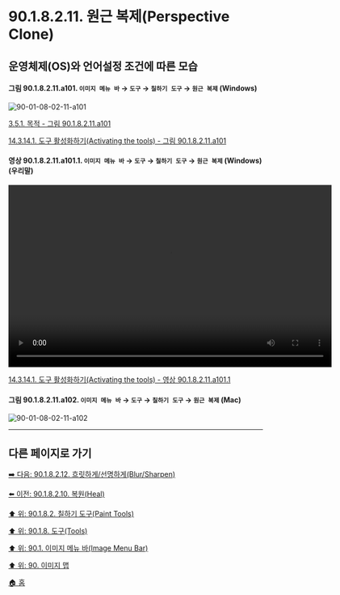 # 90.1.8.2.11. 원근 복제(Perspective Clone)
## 운영체제(OS)와 언어설정 조건에 따른 모습

<a id="90-01-08-02-11-a101"></a>

#### 그림 90.1.8.2.11.a101. `이미지 메뉴 바` → `도구` → `칠하기 도구` → `원근 복제` (Windows)
![90-01-08-02-11-a101](https://github.com/wonder13662/gimp/assets/15767104/65d7cffd-1507-486e-b3e9-a0ca9e51467a)

[3.5.1. 목적 - 그림 90.1.8.2.11.a101](./03-05-01-intention.md#90-01-08-02-11-a101)

[14.3.14.1. 도구 활성화하기(Activating the tools) - 그림 90.1.8.2.11.a101](./14-03-14-01-activating_the_tool.md#90-01-08-02-11-a101)

<a id="90-01-08-02-11-a101-01"></a>

#### 영상 90.1.8.2.11.a101.1. `이미지 메뉴 바` → `도구` → `칠하기 도구` → `원근 복제` (Windows) (우리말)
<video controls="controls" width="640" height="360" src="https://github.com/wonder13662/gimp/assets/15767104/7479eeb4-fe19-41e3-b8db-6eed7917ab80"></video>

[14.3.14.1. 도구 활성화하기(Activating the tools) - 영상 90.1.8.2.11.a101.1](./14-03-14-01-activating_the_tool.md#90-01-08-02-11-a101-01)

<a id="90-01-08-02-11-a102"></a>

#### 그림 90.1.8.2.11.a102. `이미지 메뉴 바` → `도구` → `칠하기 도구` → `원근 복제` (Mac)
![90-01-08-02-11-a102](https://github.com/wonder13662/gimp/assets/15767104/705d2987-adac-4ae2-b000-a1f2eea1e7bd)

***

## 다른 페이지로 가기

[➡️ 다음: 90.1.8.2.12. 흐릿하게/선명하게(Blur/Sharpen)](./90-01-08-02-12-blur_sharpen.md)

[⬅️ 이전: 90.1.8.2.10. 복원(Heal)](./90-01-08-02-10-heal.md)

[⬆️ 위: 90.1.8.2. 칠하기 도구(Paint Tools)](./90-01-08-02-00-paint_tools.md)

[⬆️ 위: 90.1.8. 도구(Tools)](./90-01-08-00-tools.md)

[⬆️ 위: 90.1. 이미지 메뉴 바(Image Menu Bar)](./90-01-00-image-menu-bar.md)

[⬆️ 위: 90. 이미지 맵](./90-00-image-map.md)

[🏠 홈](./00-home.md)
